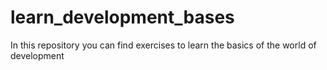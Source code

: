 # learn_development_bases
In this repository you can find exercises to learn the basics of the world of development
